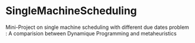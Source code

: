 # SingleMachineScheduling
Mini-Project on single machine scheduling with different due dates problem : A comparision between Dynamique Programming and metaheuristics
